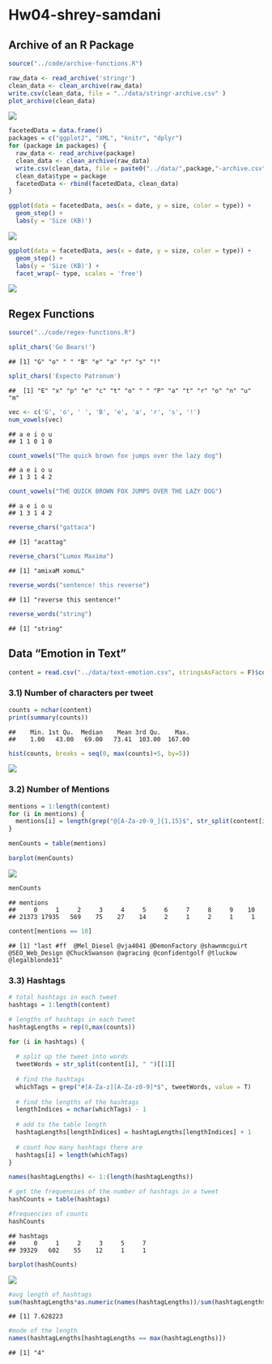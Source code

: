 Hw04-shrey-samdani
================

Archive of an R Package
-----------------------

``` r
source("../code/archive-functions.R")

raw_data <- read_archive('stringr')
clean_data <- clean_archive(raw_data)
write.csv(clean_data, file = "../data/stringr-archive.csv" )
plot_archive(clean_data)
```

![](../images/unnamed-chunk-1-1.png)

``` r
facetedData = data.frame()
packages = c("ggplot2", "XML", "knitr", "dplyr")
for (package in packages) {
  raw_data <- read_archive(package)
  clean_data <- clean_archive(raw_data)
  write.csv(clean_data, file = paste0("../data/",package,"-archive.csv" ))
  clean_data$type = package
  facetedData <- rbind(facetedData, clean_data)
}
```

``` r
ggplot(data = facetedData, aes(x = date, y = size, color = type)) +
  geom_step() + 
  labs(y = 'Size (KB)')
```

![](../images/unnamed-chunk-2-1.png)

``` r
ggplot(data = facetedData, aes(x = date, y = size, color = type)) +
  geom_step() + 
  labs(y = 'Size (KB)') + 
  facet_wrap(~ type, scales = 'free')
```

![](../images/unnamed-chunk-2-2.png)

Regex Functions
---------------

``` r
source("../code/regex-functions.R")

split_chars('Go Bears!')
```

    ## [1] "G" "o" " " "B" "e" "a" "r" "s" "!"

``` r
split_chars('Expecto Patronum')
```

    ##  [1] "E" "x" "p" "e" "c" "t" "o" " " "P" "a" "t" "r" "o" "n" "u" "m"

``` r
vec <- c('G', 'o', ' ', 'B', 'e', 'a', 'r', 's', '!')
num_vowels(vec)
```

    ## a e i o u 
    ## 1 1 0 1 0

``` r
count_vowels("The quick brown fox jumps over the lazy dog")
```

    ## a e i o u 
    ## 1 3 1 4 2

``` r
count_vowels("THE QUICK BROWN FOX JUMPS OVER THE LAZY DOG")
```

    ## a e i o u 
    ## 1 3 1 4 2

``` r
reverse_chars("gattaca")
```

    ## [1] "acattag"

``` r
reverse_chars("Lumox Maxima")
```

    ## [1] "amixaM xomuL"

``` r
reverse_words("sentence! this reverse")
```

    ## [1] "reverse this sentence!"

``` r
reverse_words("string")
```

    ## [1] "string"

Data “Emotion in Text”
----------------------

``` r
content = read.csv("../data/text-emotion.csv", stringsAsFactors = F)$content
```

### 3.1) Number of characters per tweet

``` r
counts = nchar(content)
print(summary(counts))
```

    ##    Min. 1st Qu.  Median    Mean 3rd Qu.    Max. 
    ##    1.00   43.00   69.00   73.41  103.00  167.00

``` r
hist(counts, breaks = seq(0, max(counts)+5, by=5))
```

![](../images/unnamed-chunk-9-1.png)

### 3.2) Number of Mentions

``` r
mentions = 1:length(content)
for (i in mentions) {
  mentions[i] = length(grep("@[A-Za-z0-9_]{1,15}$", str_split(content[i], " ")[[1]]))
}

menCounts = table(mentions)

barplot(menCounts)
```

![](../images/unnamed-chunk-10-1.png)

``` r
menCounts
```

    ## mentions
    ##     0     1     2     3     4     5     6     7     8     9    10 
    ## 21373 17935   569    75    27    14     2     1     2     1     1

``` r
content[mentions == 10]
```

    ## [1] "last #ff  @Mel_Diesel @vja4041 @DemonFactory @shawnmcguirt @SEO_Web_Design @ChuckSwanson @agracing @confidentgolf @tluckow @legalblonde31"

### 3.3) Hashtags

``` r
# total hashtags in each tweet
hashtags = 1:length(content)

# lengths of hashtags in each tweet
hashtagLengths = rep(0,max(counts))

for (i in hashtags) {
  
  # split up the tweet into words
  tweetWords = str_split(content[i], " ")[[1]]
  
  # find the hashtags
  whichTags = grep("#[A-Za-z][A-Za-z0-9]*$", tweetWords, value = T)
  
  # find the lengths of the hashtags
  lengthIndices = nchar(whichTags) - 1
  
  # add to the table length
  hashtagLengths[lengthIndices] = hashtagLengths[lengthIndices] + 1
  
  # count how many hashtags there are
  hashtags[i] = length(whichTags)
}

names(hashtagLengths) <- 1:(length(hashtagLengths))

# get the frequencies of the number of hashtags in a tweet
hashCounts = table(hashtags)

#frequencies of counts
hashCounts
```

    ## hashtags
    ##     0     1     2     3     5     7 
    ## 39329   602    55    12     1     1

``` r
barplot(hashCounts)
```

![](../images/unnamed-chunk-11-1.png)

``` r
#avg length of hashtags
sum(hashtagLengths*as.numeric(names(hashtagLengths))/sum(hashtagLengths))
```

    ## [1] 7.628223

``` r
#mode of the length
names(hashtagLengths[hashtagLengths == max(hashtagLengths)])
```

    ## [1] "4"
